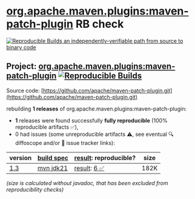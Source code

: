 [org.apache.maven.plugins:maven-patch-plugin](https://central.sonatype.com/artifact/org.apache.maven.plugins/maven-patch-plugin/versions) RB check
=======

[![Reproducible Builds](https://reproducible-builds.org/images/logos/rb.svg) an independently-verifiable path from source to binary code](https://reproducible-builds.org/)

## Project: [org.apache.maven.plugins:maven-patch-plugin](https://central.sonatype.com/artifact/org.apache.maven.plugins/maven-patch-plugin/versions) [![Reproducible Builds](https://img.shields.io/endpoint?url=https://raw.githubusercontent.com/jvm-repo-rebuild/reproducible-central/master/content/org/apache/maven/plugins/maven-patch-plugin/badge.json)](https://github.com/jvm-repo-rebuild/reproducible-central/blob/master/content/org/apache/maven/plugins/maven-patch-plugin/README.md)

Source code: [https://github.com/apache/maven-patch-plugin.git](https://github.com/apache/maven-patch-plugin.git)

rebuilding **1 releases** of org.apache.maven.plugins:maven-patch-plugin:
- **1** releases were found successfully **fully reproducible** (100% reproducible artifacts :white_check_mark:),
- 0 had issues (some unreproducible artifacts :warning:, see eventual :mag: diffoscope and/or :memo: issue tracker links):

| version | [build spec](/BUILDSPEC.md) | [result](https://reproducible-builds.org/docs/jvm/): reproducible? | size |
| -- | --------- | ------ | -- |
| [1.3](https://central.sonatype.com/artifact/org.apache.maven.plugins/maven-patch-plugin/1.3/pom) | [mvn jdk21](maven-patch-plugin-1.3.buildspec) | [result](maven-patch-plugin-1.3.buildinfo): [6 :white_check_mark: ](maven-patch-plugin-1.3.buildcompare) | 182K |

<i>(size is calculated without javadoc, that has been excluded from reproducibility checks)</i>
